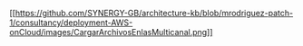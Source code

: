 [[https://github.com/SYNERGY-GB/architecture-kb/blob/mrodriguez-patch-1/consultancy/deployment-AWS-onCloud/images/CargarArchivosEnlasMulticanal.png]]
